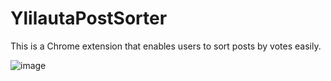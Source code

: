# YlilautaPostSorter
This is a Chrome extension that enables users to sort posts by votes easily.

![image](https://user-images.githubusercontent.com/33716618/149670448-0f33faab-2c97-4bac-b3bf-39199c703064.png)
